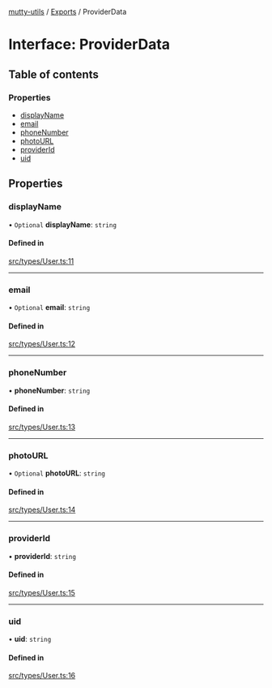 [mutty-utils](../README.md) / [Exports](../modules.md) / ProviderData

# Interface: ProviderData

## Table of contents

### Properties

- [displayName](ProviderData.md#displayname)
- [email](ProviderData.md#email)
- [phoneNumber](ProviderData.md#phonenumber)
- [photoURL](ProviderData.md#photourl)
- [providerId](ProviderData.md#providerid)
- [uid](ProviderData.md#uid)

## Properties

### displayName

• `Optional` **displayName**: `string`

#### Defined in

[src/types/User.ts:11](https://github.com/jonlaing/mutty-utils/blob/d7d0eb8/src/types/User.ts#L11)

___

### email

• `Optional` **email**: `string`

#### Defined in

[src/types/User.ts:12](https://github.com/jonlaing/mutty-utils/blob/d7d0eb8/src/types/User.ts#L12)

___

### phoneNumber

• **phoneNumber**: `string`

#### Defined in

[src/types/User.ts:13](https://github.com/jonlaing/mutty-utils/blob/d7d0eb8/src/types/User.ts#L13)

___

### photoURL

• `Optional` **photoURL**: `string`

#### Defined in

[src/types/User.ts:14](https://github.com/jonlaing/mutty-utils/blob/d7d0eb8/src/types/User.ts#L14)

___

### providerId

• **providerId**: `string`

#### Defined in

[src/types/User.ts:15](https://github.com/jonlaing/mutty-utils/blob/d7d0eb8/src/types/User.ts#L15)

___

### uid

• **uid**: `string`

#### Defined in

[src/types/User.ts:16](https://github.com/jonlaing/mutty-utils/blob/d7d0eb8/src/types/User.ts#L16)
